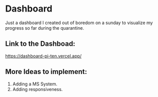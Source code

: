 # Dashboard

Just a dashboard I created out of boredom on a sunday to visualize my progress so far during the quarantine.

## Link to the Dashboad:

https://dashboard-pi-ten.vercel.app/

## More Ideas to implement:

1. Adding a MS System.
2. Adding responsiveness.

